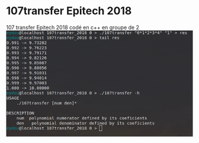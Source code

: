 # 107transfer Epitech 2018
107 transfer Epitech 2018
codé en c++ en groupe de 2
![alt text](https://github.com/Eydou/107transfer/blob/master/tail.png)
